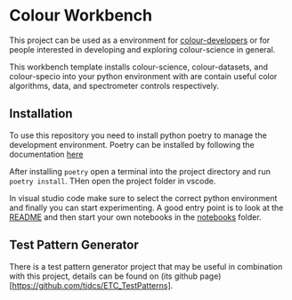# Colour Workbench

This project can be used as a environment for
[colour-developers](github.com/colour-science/colour) or for people interested
in developing and exploring colour-science in general. 

This workbench template installs colour-science, colour-datasets, and
colour-specio into your python environment with are contain useful color
algorithms, data, and spectrometer controls respectively.


## Installation

To use this repository you need to install python poetry to manage the
development environment. Poetry can be installed by following the documentation
[here](https://python-poetry.org/docs/#installation)


After installing `poetry` open a terminal into the project directory and run
`poetry install`. THen open the project folder in vscode.

In visual studio code make sure to select the correct python environment and
finally you can start experimenting. A good entry point is to look at the
[README](colour_workbenc/ETC/README.ipynb) and then start your own notebooks in
the [notebooks](notebooks) folder. 

## Test Pattern Generator

There is a test pattern generator project that may be useful in combination with
this project, details can be found on (its github page)[https://github.com/tjdcs/ETC_TestPatterns]. 